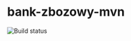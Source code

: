 # bank-zbozowy-mvn
![Build status](<https://travis-ci.com/Putrus/bank-zbozowy-mvn.svg?branch=main>)
